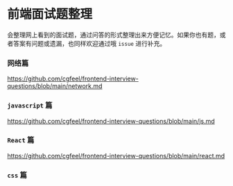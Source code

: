 # 前端面试题整理

会整理网上看到的面试题，通过问答的形式整理出来方便记忆。如果你也有题，或者答案有问题或遗漏，也同样欢迎通过哦 `issue` 进行补充。

### 网络篇

https://github.com/cgfeel/frontend-interview-questions/blob/main/network.md

### `javascript` 篇

https://github.com/cgfeel/frontend-interview-questions/blob/main/js.md

### `React` 篇

https://github.com/cgfeel/frontend-interview-questions/blob/main/react.md

### `css` 篇
